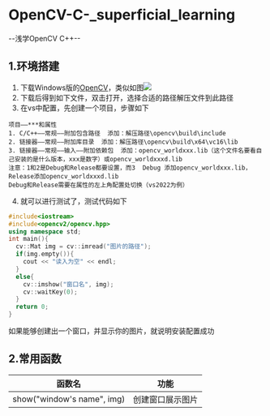# OpenCV-C-_superficial_learning
--浅学OpenCV C++--
## 1.环境搭建
1. 下载Windows版的[OpenCV](https://opencv.org/releases/)，类似如图![](https://github.com/heng-jack/OpenCV-Cpp_superficial_learning/blob/main/img/image.png)
2. 下载后得到如下文件，双击打开，选择合适的路径解压文件到此路径
3. 在vs中配置，先创建一个项目，步骤如下
```
项目——***和属性
1. C/C++——常规——附加包含路径  添加：解压路径\opencv\build\include
2. 链接器——常规——附加库目录  添加：解压路径\opencv\build\x64\vc16\lib
3. 链接器——常规——输入——附加依赖包  添加：opencv_worldxxx.lib（这个文件名要看自己安装的是什么版本，xxx是数字）或opencv_worldxxxd.lib
注意：1和2是Debug和Release都要设置，而3  Debug 添加opencv_worldxxx.lib，Release添加opencv_worldxxxd.lib
Debug和Release需要在属性的左上角配置处切换（vs2022为例）
```
4. 就可以进行测试了，测试代码如下
```c++
#include<iostream>
#include<opencv2/opencv.hpp>
using namespace std;
int main(){
  cv::Mat img = cv::imread("图片的路径");
  if(img.empty()){
    cout << "读入为空" << endl;
  }
  else{
    cv::imshow("窗口名", img);
    cv::waitKey(0);
  }
  return 0;
}
```
如果能够创建出一个窗口，并显示你的图片，就说明安装配置成功

## 2.常用函数
|函数名|功能|
|-|-|
|show("window's name", img)|创建窗口展示图片|

